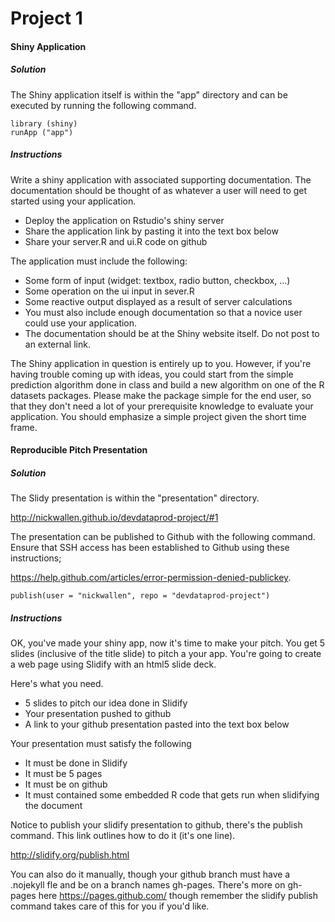 
Project 1
================================================================================

#### Shiny Application

##### Solution

The Shiny application itself is within the "app" directory and can be executed by running the following command.

```
library (shiny)
runApp ("app")
```

##### Instructions

Write a shiny application with associated supporting documentation. The documentation should be thought of as whatever a user will need to get started using your application.

* Deploy the application on Rstudio's shiny server
* Share the application link by pasting it into the text box below
* Share your server.R and ui.R code on github

The application must include the following:
* Some form of input (widget: textbox, radio button, checkbox, ...)
* Some operation on the ui input in sever.R
* Some reactive output displayed as a result of server calculations
* You must also include enough documentation so that a novice user could use your application.
* The documentation should be at the Shiny website itself. Do not post to an external link.

The Shiny application in question is entirely up to you. However, if you're having trouble coming up with ideas, you could start from the simple prediction algorithm done in class and build a new algorithm on one of the R datasets packages. Please make the package simple for the end user, so that they don't need a lot of your prerequisite knowledge to evaluate your application. You should emphasize a simple project given the short time frame.  

#### Reproducible Pitch Presentation

##### Solution

The Slidy presentation is within the "presentation" directory.

http://nickwallen.github.io/devdataprod-project/#1

The presentation can be published to Github with the following command.  Ensure that SSH access has been established to Github using these instructions; 

https://help.github.com/articles/error-permission-denied-publickey.

```
publish(user = "nickwallen", repo = "devdataprod-project")

```

##### Instructions

OK, you've made your shiny app, now it's time to make your pitch. You get 5 slides (inclusive of the title slide)  to pitch a your app. You're going to create a web page using Slidify with an html5 slide deck.

Here's what you need.
* 5 slides to pitch our idea done in Slidify
* Your presentation pushed to github
* A link to your github presentation pasted into the text box below

Your presentation must satisfy the following
* It must be done in Slidify
* It must be 5 pages
* It must be on github
* It must contained some embedded R code that gets run when slidifying the document

Notice to publish your slidify presentation to github, there's the publish command. This link outlines how to do it (it's one line). 

http://slidify.org/publish.html

You can also do it manually, though your github branch must have a .nojekyll fle and be on a branch names gh-pages. There's more on gh-pages here https://pages.github.com/ though remember the slidify publish command takes care of this for you if you'd like.

